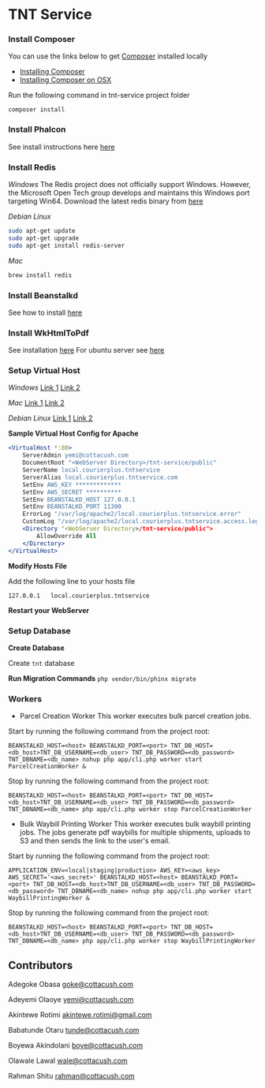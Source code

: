 TNT Service
==========

### Install Composer
You can use the links below to get [Composer](https://getcomposer.org) installed locally
- [Installing Composer](https://getcomposer.org/doc/00-intro.md)
- [Installing Composer on OSX](http://www.abeautifulsite.net/installing-composer-on-os-x/)

Run the following command in tnt-service project folder

`composer install`

### Install Phalcon
See install instructions here [here](https://docs.phalconphp.com/en/latest/reference/install.html)


### Install Redis
*Windows*
The Redis project does not officially support Windows. However, the Microsoft Open Tech group develops and maintains this Windows port targeting Win64.
Download the latest redis binary from [here](https://github.com/MSOpenTech/redis/releases)

*Debian Linux*

```bash
sudo apt-get update
sudo apt-get upgrade 
sudo apt-get install redis-server
```

*Mac*

```bash
brew install redis
```

### Install Beanstalkd
See how to install [here](http://kr.github.io/beanstalkd/download.html)

### Install WkHtmlToPdf 
See installation [here](http://wkhtmltopdf.org/downloads.html)
For ubuntu server see [here](http://askubuntu.com/questions/556667/how-to-install-wkhtmltopdf-0-12-1-on-ubuntu-server)

### Setup Virtual Host
*Windows*
[Link 1](http://foundationphp.com/tutorials/apache_vhosts.php)
[Link 2](https://www.kristengrote.com/blog/articles/how-to-set-up-virtual-hosts-using-wamp)

*Mac*
[Link 1](http://coolestguidesontheplanet.com/set-virtual-hosts-apache-mac-osx-10-9-mavericks-osx-10-8-mountain-lion/)
[Link 2](http://coolestguidesontheplanet.com/set-virtual-hosts-apache-mac-osx-10-10-yosemite/)

*Debian Linux*
[Link 1](https://www.digitalocean.com/community/tutorials/how-to-set-up-apache-virtual-hosts-on-ubuntu-14-04-lts)
[Link 2](http://www.unixmen.com/setup-apache-virtual-hosts-on-ubuntu-15-04/)


**Sample Virtual Host Config for Apache**
```apache
<VirtualHost *:80>
    ServerAdmin yemi@cottacush.com
    DocumentRoot "<WebServer Directory>/tnt-service/public"
    ServerName local.courierplus.tntservice
    ServerAlias local.courierplus.tntservice.com
    SetEnv AWS_KEY *************
    SetEnv AWS_SECRET **********
    SetEnv BEANSTALKD_HOST 127.0.0.1
    SetEnv BEANSTALKD_PORT 11300
    ErrorLog "/var/log/apache2/local.courierplus.tntservice.error"
    CustomLog "/var/log/apache2/local.courierplus.tntservice.access.log" common
    <Directory "<WebServer Directory>/tnt-service/public">
        AllowOverride All
    </Directory>
</VirtualHost>
```
**Modify Hosts File**

Add the following line to your hosts file 

`127.0.0.1   local.courierplus.tntservice`


**Restart your WebServer**


### Setup Database

**Create Database**

Create `tnt` database

**Run Migration Commands**
`php vendor/bin/phinx migrate`

### Workers
- Parcel Creation Worker
This worker executes bulk parcel creation jobs.

Start by running the following command from the project root:  

`BEANSTALKD_HOST=<host> BEANSTALKD_PORT=<port> TNT_DB_HOST=<db_host>TNT_DB_USERNAME=<db_user> TNT_DB_PASSWORD=<db_password> TNT_DBNAME=<db_name> nohup php app/cli.php worker start ParcelCreationWorker &`

Stop by running the following command from the project root:  

`BEANSTALKD_HOST=<host> BEANSTALKD_PORT=<port> TNT_DB_HOST=<db_host>TNT_DB_USERNAME=<db_user> TNT_DB_PASSWORD=<db_password> TNT_DBNAME=<db_name> php app/cli.php worker stop ParcelCreationWorker`

- Bulk Waybill Printing Worker 
This worker executes bulk waybill printing jobs. The jobs generate pdf waybills for multiple shipments, uploads to S3 and then sends the link to the user's email.

Start by running the following command from the project root:  

`APPLICATION_ENV=<local|staging|production> AWS_KEY=<aws_key> AWS_SECRET='<aws_secret>' BEANSTALKD_HOST=<host> BEANSTALKD_PORT=<port> TNT_DB_HOST=<db_host>TNT_DB_USERNAME=<db_user> TNT_DB_PASSWORD=<db_password> TNT_DBNAME=<db_name> nohup php app/cli.php worker start WaybillPrintingWorker &`

Stop by running the following command from the project root:  

`BEANSTALKD_HOST=<host> BEANSTALKD_PORT=<port> TNT_DB_HOST=<db_host>TNT_DB_USERNAME=<db_user> TNT_DB_PASSWORD=<db_password> TNT_DBNAME=<db_name> php app/cli.php worker stop WaybillPrintingWorker`

Contributors
------------
Adegoke Obasa <goke@cottacush.com> 

Adeyemi Olaoye <yemi@cottacush.com> 

Akintewe Rotimi <akintewe.rotimi@gmail.com> 

Babatunde Otaru <tunde@cottacush.com>

Boyewa Akindolani <boye@cottacush.com> 

Olawale Lawal <wale@cottacush.com> 

Rahman Shitu <rahman@cottacush.com>


